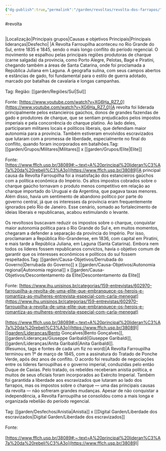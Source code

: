 ```yaml
---
{"dg-publish":true,"permalink":"/garden/revoltas/revolta-dos-farrapos/"}
---
```


#revolta 


|     |     |     |     |     |
| --- | --- | --- | --- | --- |
    
|Localização|Principais grupos|Causas e objetivos Principais|Principais lideranças|Desfecho|
|A Revolta Farroupilha aconteceu no Rio Grande do Sul, entre 1835 e 1845, sendo o mais longo conflito do período regencial. O movimento se espalhou pelas principais regiões produtoras de charque (carne salgada) da província, como Porto Alegre, Pelotas, Bagé e Piratini, chegando também a áreas de Santa Catarina, onde foi proclamada a República Juliana em Laguna. A geografia sulina, com seus campos abertos e estâncias de gado, foi fundamental para o estilo de guerra adotado, marcado por batalhas de cavalaria e longas campanhas.<br><br>Tag: Região: [[garden/Regiões/Sul\|Sul]]<br><br>Fonte: [https://www.youtube.com/watch?v=XG6Ha_RZ7_0](https://www.youtube.com/watch?v=XG6Ha_RZ7_0)|A revolta foi liderada principalmente pelos estancieiros gaúchos, donos de grandes fazendas de gado e produtores de charque, que se sentiam prejudicados pelos impostos imperiais e pela concorrência do charque platino. Ao lado deles, participaram militares locais e políticos liberais, que defendiam maior autonomia para a província. Também estiveram envolvidos escravizados que lutaram com a promessa de liberdade, especialmente no final do conflito, quando foram incorporados em batalhões.Tag: [[garden/Grupos/Militares\|Militares]] x [[garden/Grupos/Elite\|Elite]]<br><br>Fonte: [https://www.fflch.usp.br/38089#:~:text=A%20principal%20lideran%C3%A7a%20da%20rebeli%C3%A3o](https://www.fflch.usp.br/38089)|A principal causa da Revolta Farroupilha foi a insatisfação dos estancieiros gaúchos com a política econômica do Império. Os altos impostos cobrados sobre o charque gaúcho tornavam o produto menos competitivo em relação ao charque importado do Uruguai e da Argentina, que pagava taxas menores. Além disso, havia um sentimento de abandono político por parte do governo central, já que os interesses da província eram frequentemente ignorados pelo Rio de Janeiro. Esse cenário, somado ao fortalecimento de ideias liberais e republicanas, acabou estimulando o levante.<br><br>Os revoltosos buscavam reduzir os impostos sobre o charque, conquistar maior autonomia política para o Rio Grande do Sul e, em muitos momentos, chegaram a defender a separação da província do Império. Por isso, proclamaram a República Rio-Grandense, em 1836, com capital em Piratini, e mais tarde a República Juliana, em Laguna (Santa Catarina). Embora nem todos os líderes fossem republicanos convictos, havia o objetivo comum de garantir que os interesses econômicos e políticos do sul fossem respeitados.Tag: [[garden/Causa-Objetivos/Derrubada do Governo\|Derrubada do Governo]] x [[garden/Causa-Objetivos/Autonomia regional\|Autonomia regional]] x [[garden/Causa-Objetivos/Descontentamento da Elite\|Descontentamento da Elite]]<br><br>Fonte: [https://www.ihu.unisinos.br/categorias/159-entrevistas/602970-farroupilha-a-revolta-de-uma-elite-que-embranquece-os-herois-e-romantiza-as-mulheres-entrevista-especial-com-carla-menegat](https://www.ihu.unisinos.br/categorias/159-entrevistas/602970-farroupilha-a-revolta-de-uma-elite-que-embranquece-os-herois-e-romantiza-as-mulheres-entrevista-especial-com-carla-menegat)<br><br>[https://www.fflch.usp.br/38089#:~:text=A%20principal%20lideran%C3%A7a%20da%20rebeli%C3%A3o](https://www.fflch.usp.br/38089)|[[garden/Lideranças/Bento Gonçalves\|Bento Gonçalves]], [[garden/Lideranças/Giuseppe Garibaldi\|Giuseppe Garibaldi]], [[garden/Lideranças/Anita Garibaldi\|Anita Garibaldi]].<br>(Resumos, tags e fontes de cada um fiz no word)|A Revolta Farroupilha terminou em 1º de março de 1845, com a assinatura do Tratado de Ponche Verde, após dez anos de conflito. O acordo foi resultado de negociações entre os líderes farroupilhas e o governo imperial, conduzidas pelo então Duque de Caxias. Pelo tratado, os rebeldes receberam anistia política, e muitos de seus oficiais foram incorporados ao Exército Imperial. Também foi garantida a liberdade aos escravizados que lutaram ao lado dos farrapos, mas os impostos sobre o charque — uma das principais causas da revolta — não sofreram grandes mudanças. Apesar de não conquistar a independência, a Revolta Farroupilha se consolidou como a mais longa e organizada rebelião do período regencial.<br><br>Tag: [[garden/Desfechos/Anistia\|Anistia]] x [[Digital Garden/Liberdade dos escravizados\|Digital Garden/Liberdade dos escravizados]]<br><br>Fonte:<br><br>[https://www.fflch.usp.br/38089#:~:text=A%20principal%20lideran%C3%A7a%20da%20rebeli%C3%A3o](https://www.fflch.usp.br/38089)|